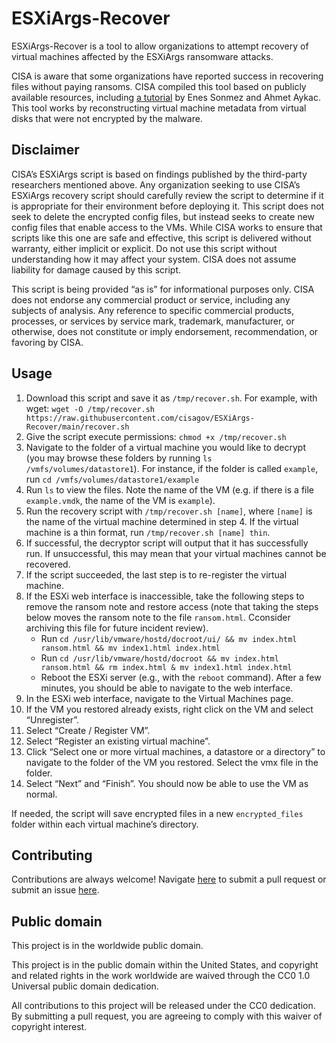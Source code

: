 # ESXiArgs-Recover

ESXiArgs-Recover is a tool to allow organizations to attempt recovery of virtual machines affected by the ESXiArgs ransomware attacks. 

CISA is aware that some organizations have reported success in recovering files without paying ransoms. CISA compiled this tool based on publicly available resources, including [a tutorial](http://enes.dev/) by Enes Sonmez and Ahmet Aykac. This tool works by reconstructing virtual machine metadata from virtual disks that were not encrypted by the malware.

## Disclaimer

CISA’s ESXiArgs script is based on findings published by the third-party researchers mentioned above. Any organization seeking to use CISA’s ESXiArgs recovery script should carefully review the script to determine if it is appropriate for their environment before deploying it. This script does not seek to delete the encrypted config files, but instead seeks to create new config files that enable access to the VMs. While CISA works to ensure that scripts like this one are safe and effective, this script is delivered without warranty, either implicit or explicit. Do not use this script without understanding how it may affect your system. CISA does not assume liability for damage caused by this script.

This script is being provided “as is” for informational purposes only. CISA does not endorse any commercial product or service, including any subjects of analysis. Any reference to specific commercial products, processes, or services by service mark, trademark, manufacturer, or otherwise, does not constitute or imply endorsement, recommendation, or favoring by CISA.

## Usage

1. Download this script and save it as `/tmp/recover.sh`. For example, with wget: `wget -O /tmp/recover.sh https://raw.githubusercontent.com/cisagov/ESXiArgs-Recover/main/recover.sh`
2. Give the script execute permissions: `chmod +x /tmp/recover.sh`
3. Navigate to the folder of a virtual machine you would like to decrypt (you may browse these folders by running `ls /vmfs/volumes/datastore1`). For instance, if the folder is called `example`, run `cd /vmfs/volumes/datastore1/example`
4.	Run `ls` to view the files. Note the name of the VM (e.g. if there is a file `example.vmdk`, the name of the VM is `example`).
5.	Run the recovery script with `/tmp/recover.sh [name]`, where `[name]` is the name of the virtual machine determined in step 4. If the virtual machine is a thin format, run `/tmp/recover.sh [name] thin`.
6.	If successful, the decryptor script will output that it has successfully run. If unsuccessful, this may mean that your virtual machines cannot be recovered.
7.	If the script succeeded, the last step is to re-register the virtual machine.
8.	If the ESXi web interface is inaccessible, take the following steps to remove the ransom note and restore access (note that taking the steps below moves the ransom note to the file `ransom.html`. Cconsider archiving this file for future incident review).
    - Run `cd /usr/lib/vmware/hostd/docroot/ui/ && mv index.html ransom.html && mv index1.html index.html`
    - Run `cd /usr/lib/vmware/hostd/docroot && mv index.html ransom.html && rm index.html & mv index1.html index.html`
    - Reboot the ESXi server (e.g., with the `reboot` command). After a few minutes, you should be able to navigate to the web interface.
9.	In the ESXi web interface, navigate to the Virtual Machines page.
10.	If the VM you restored already exists, right click on the VM and select “Unregister”.
11.	Select “Create / Register VM”. 
12.	Select “Register an existing virtual machine”.
13.	 Click “Select one or more virtual machines, a datastore or a directory” to navigate to the folder of the VM you restored. Select the vmx file in the folder.
14.	Select “Next” and “Finish”. You should now be able to use the VM as normal.

If needed, the script will save encrypted files in a new `encrypted_files` folder within each virtual machine’s directory.

## Contributing

Contributions are always welcome! Navigate [here](https://github.com/cisagov/ESXiArgs-Recover/pulls) to submit a pull request or submit an issue [here](https://github.com/cisagov/ESXiArgs-Recover/issues/new).

## Public domain
This project is in the worldwide public domain.

This project is in the public domain within the United States, and copyright and related rights in the work worldwide are waived through the CC0 1.0 Universal public domain dedication.

All contributions to this project will be released under the CC0 dedication. By submitting a pull request, you are agreeing to comply with this waiver of copyright interest.
